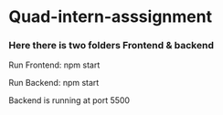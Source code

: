# Quad-intern-asssignment

<h3>Here there is two folders Frontend & backend</h3>

<p>Run Frontend: <span>npm start</span></p>


<p>Run Backend: <span>npm start</span></p>
<p>Backend is running at port 5500</p>
